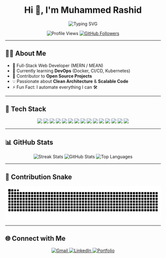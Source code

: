 <div align="center">
  <h1>Hi 👋, I'm Muhammed Rashid</h1>
  <img src="https://readme-typing-svg.herokuapp.com?font=Fira+Code&size=22&pause=1000&color=F7F7F7&center=true&vCenter=true&width=440&lines=Full-stack+Developer;Open+Source+Contributor;Tech+Enthusiast" alt="Typing SVG" />
</div>

<p align="center">
  <img src="https://komarev.com/ghpvc/?username=devmdrd&label=Profile+Views&color=0e75b6&style=flat-square" alt="Profile Views" />
  <a href="https://github.com/devmdrd?tab=followers">
    <img src="https://img.shields.io/github/followers/devmdrd?label=Followers&style=social" alt="GitHub Followers" />
  </a>
</p>

---

## 👨‍💻 About Me

- 💼 Full-Stack Web Developer (MERN / MEAN)
- 🌱 Currently learning **DevOps** (Docker, CI/CD, Kubernetes)
- 🧩 Contributor to **Open Source Projects**
- 💡 Passionate about **Clean Architecture** & **Scalable Code**
- ⚡ Fun Fact: I automate everything I can 🛠️

---

## 🧰 Tech Stack

<p align="center">
  <img src="https://img.shields.io/badge/JavaScript-F7DF1E?style=for-the-badge&logo=javascript&logoColor=black" />
  <img src="https://img.shields.io/badge/TypeScript-3178C6?style=for-the-badge&logo=typescript&logoColor=white" />
  <img src="https://img.shields.io/badge/HTML5-E34F26?style=for-the-badge&logo=html5&logoColor=white" />
  <img src="https://img.shields.io/badge/CSS3-1572B6?style=for-the-badge&logo=css3&logoColor=white" />
  <img src="https://img.shields.io/badge/React-61DAFB?style=for-the-badge&logo=react&logoColor=black" />
  <img src="https://img.shields.io/badge/Angular-DD0031?style=for-the-badge&logo=angular&logoColor=white" />
  <img src="https://img.shields.io/badge/TailwindCSS-38B2AC?style=for-the-badge&logo=tailwind-css&logoColor=white" />
  <img src="https://img.shields.io/badge/Node.js-339933?style=for-the-badge&logo=node.js&logoColor=white" />
  <img src="https://img.shields.io/badge/Express-000000?style=for-the-badge&logo=express&logoColor=white" />
  <img src="https://img.shields.io/badge/MongoDB-47A248?style=for-the-badge&logo=mongodb&logoColor=white" />
  <img src="https://img.shields.io/badge/Firebase-FFCA28?style=for-the-badge&logo=firebase&logoColor=black" />
  <img src="https://img.shields.io/badge/Git-F05032?style=for-the-badge&logo=git&logoColor=white" />
  <img src="https://img.shields.io/badge/GitHub-181717?style=for-the-badge&logo=github&logoColor=white" />
  <img src="https://img.shields.io/badge/Postman-FF6C37?style=for-the-badge&logo=postman&logoColor=white" />
  <img src="https://img.shields.io/badge/VSCode-007ACC?style=for-the-badge&logo=visual-studio-code&logoColor=white" />
</p>

---

## 📊 GitHub Stats

<p align="center">
  <img src="https://github-readme-streak-stats.herokuapp.com?user=devmdrd&theme=radical&hide_border=true" width="330" alt="Streak Stats" />
  <img src="https://github-readme-stats.vercel.app/api?username=devmdrd&show_icons=true&theme=radical&hide_border=true" width="330" alt="GitHub Stats" />
  <img src="https://github-readme-stats.vercel.app/api/top-langs/?username=devmdrd&layout=compact&theme=radical&hide_border=true" width="330" alt="Top Languages" />
</p>

---

## 🐍 Contribution Snake

<p align="center">
  <img src="https://raw.githubusercontent.com/devmdrd/devmdrd/output/github-contribution-grid-snake.svg" alt="GitHub Contribution Snake" />
</p>

---

## 🌐 Connect with Me

<p align="center">
  <a href="mailto:mdrd.muhammedrashid@gmail.com" target="_blank">
    <img src="https://img.shields.io/badge/Gmail-D14836?style=for-the-badge&logo=gmail&logoColor=white" alt="Gmail" />
  </a>
  <a href="https://linkedin.com/in/devmdrd" target="_blank">
    <img src="https://img.shields.io/badge/LinkedIn-0A66C2?style=for-the-badge&logo=linkedin&logoColor=white" alt="LinkedIn" />
  </a>
  <a href="https://devmdrd.github.io/portfolio" target="_blank">
    <img src="https://img.shields.io/badge/Portfolio-000000?style=for-the-badge&logo=firefox&logoColor=white" alt="Portfolio" />
  </a>
</p>
